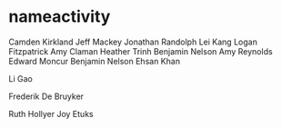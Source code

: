 # nameactivity
Camden Kirkland
Jeff Mackey
Jonathan Randolph
Lei Kang
Logan Fitzpatrick
Amy Claman
Heather Trinh
Benjamin Nelson
Amy Reynolds
Edward Moncur
Benjamin Nelson
Ehsan Khan

Li Gao

Frederik De Bruyker

Ruth Hollyer
Joy Etuks